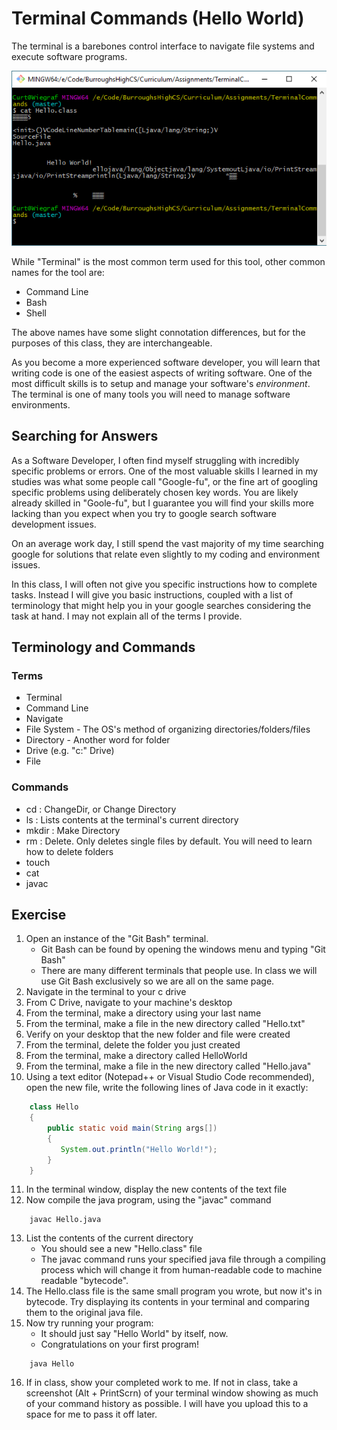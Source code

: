 # Terminal Commands (Hello World)
The terminal is a barebones control interface to navigate file systems and execute software programs.

![Terminal](./Terminal.png)

While "Terminal" is the most common term used for this tool, other common names for the tool are:
* Command Line
* Bash
* Shell

The above names have some slight connotation differences, but for the purposes of this class, they are interchangeable.

As you become a more experienced software developer, you will learn that writing code is one of the easiest aspects of writing software. One of the most difficult skills is to setup and manage your software's _environment_. The terminal is one of many tools you will need to manage software environments.

## Searching for Answers
As a Software Developer, I often find myself struggling with incredibly specific problems or errors. One of the most valuable skills I learned in my studies was what some people call "Google-fu", or the fine art of googling specific problems using deliberately chosen key words. You are likely already skilled in "Goole-fu", but I guarantee you will find your skills more lacking than you expect when you try to google search software development issues.

On an average work day, I still spend the vast majority of my time searching google for solutions that relate even slightly to my coding and environment issues.

In this class, I will often not give you specific instructions how to complete tasks. Instead I will give you basic instructions, coupled with a list of terminology that might help you in your google searches considering the task at hand. I may not explain all of the terms I provide.

## Terminology and Commands
### Terms
* Terminal
* Command Line
* Navigate
* File System - The OS's method of organizing directories/folders/files
* Directory - Another word for folder
* Drive (e.g. "c:" Drive)
* File

### Commands
* cd : ChangeDir, or Change Directory
* ls : Lists contents at the terminal's current directory
* mkdir : Make Directory
* rm : Delete. Only deletes single files by default. You will need to learn how to delete folders
* touch
* cat
* javac

## Exercise
1. Open an instance of the "Git Bash" terminal.
    * Git Bash can be found by opening the windows menu and typing "Git Bash"
    * There are many different terminals that people use. In class we will use Git Bash exclusively so we are all on the same page.
2. Navigate in the terminal to your c drive
3. From C Drive, navigate to your machine's desktop
4. From the terminal, make a directory using your last name
5. From the terminal, make a file in the new directory called "Hello.txt"
6. Verify on your desktop that the new folder and file were created
7. From the terminal, delete the folder you just created
8. From the terminal, make a directory called HelloWorld
9. From the terminal, make a file in the new directory called "Hello.java"
10. Using a text editor (Notepad++ or Visual Studio Code recommended), open the new file, write the following lines of Java code in it exactly:
```Java
    class Hello
    {  
        public static void main(String args[])
        {
           System.out.println("Hello World!");
        }
    }
```
11. In the terminal window, display the new contents of the text file
12. Now compile the java program, using the "javac" command
```
    javac Hello.java
```
13. List the contents of the current directory  
    * You should see a new "Hello.class" file
    * The javac command runs your specified java file through a compiling process which will change it from human-readable code to machine readable "bytecode".
14. The Hello.class file is the same small program you wrote, but now it's in bytecode. Try displaying its contents in your terminal and comparing them to the original java file.
15. Now try running your program:
    * It should just say "Hello World" by itself, now.
    * Congratulations on your first program!
```
    java Hello
```
16. If in class, show your completed work to me. If not in class, take a screenshot (Alt + PrintScrn) of your terminal window showing as much of your command history as possible. I will have you upload this to a space for me to pass it off later.

